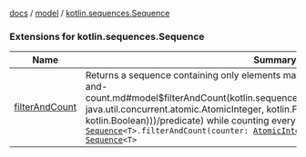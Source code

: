 [docs](../../index.md) / [model](../index.md) / [kotlin.sequences.Sequence](./index.md)

### Extensions for kotlin.sequences.Sequence

| Name | Summary |
|---|---|
| [filterAndCount](filter-and-count.md) | Returns a sequence containing only elements matching the given [predicate](filter-and-count.md#model$filterAndCount(kotlin.sequences.Sequence((model.filterAndCount.T)), java.util.concurrent.atomic.AtomicInteger, kotlin.Function1((model.filterAndCount.T, kotlin.Boolean)))/predicate) while counting every *mismatch*.`fun <T> `[`Sequence`](https://kotlinlang.org/api/latest/jvm/stdlib/kotlin.sequences/-sequence/index.html)`<T>.filterAndCount(counter: `[`AtomicInteger`](https://docs.oracle.com/javase/8/docs/api/java/util/concurrent/atomic/AtomicInteger.html)`, predicate: (T) -> `[`Boolean`](https://kotlinlang.org/api/latest/jvm/stdlib/kotlin/-boolean/index.html)`): `[`Sequence`](https://kotlinlang.org/api/latest/jvm/stdlib/kotlin.sequences/-sequence/index.html)`<T>` |
